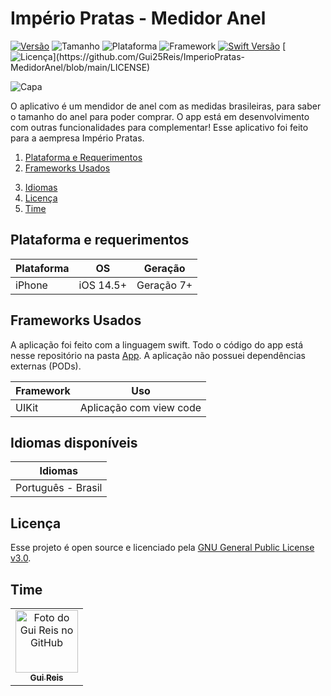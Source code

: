 # Império Pratas - Medidor Anel
[![Versão](https://img.shields.io/badge/versão-0.1-orange)](https://github.com/Gui25Reis/ImperioPratas-MedidorAnel/releases/tag/testflight-0.1)
![Tamanho](https://img.shields.io/badge/tamanho-1%20MB-blue)
![Plataforma](https://img.shields.io/badge/plataforma-IOS-lightgrey?logo=ios)
![Framework](https://img.shields.io/badge/framework-UIKit-red?logo=uikit)
[![Swift Versão](https://img.shields.io/badge/swift-v5.5+-blue?logo=swift)](https://swift.org/download/#releases)
[![Licença](https://img.shields.io/badge/licença-GNU%20v3.0-brightgreen?)](https://github.com/Gui25Reis/ImperioPratas-MedidorAnel/blob/main/LICENSE)

![Capa](https://github.com/Gui25Reis/ImperioPratas-MedidorAnel/blob/main/Arquivos/Imagens/Capa-GitHub.png)

<!-- <p align="center">
    <a href="https://apps.apple.com/br/app/hortali/id6443548466">
        <img src="https://github.com/Gui25Reis/Gui25Reis/blob/main/images/AppStore-Pt.png"/>
    </a>
</p> -->

O aplicativo é um mendidor de anel com as medidas brasileiras, para saber o tamanho do anel para poder comprar. O app está em desenvolvimento com outras funcionalidades para complementar!
Esse aplicativo foi feito para a aempresa Império Pratas.

1. [Plataforma e Requerimentos](#plataforma-e-requerimentos)
2. [Frameworks Usados](#frameworks-usados)
<!-- 3. [Demonstração](#demonstração) -->
3. [Idiomas](#idiomas-disponíveis)
4. [Licença](#licença)
5. [Time](#time)


## Plataforma e requerimentos
| **Plataforma** |   **OS**    | **Geração** |
|----------------|:-----------:|:-----------:|
iPhone           | iOS 14.5+   | Geração 7+


## Frameworks Usados
A aplicação foi feito com a linguagem swift. Todo o código do app está nesse repositório na pasta [App](https://github.com/Gui25Reis/ImperioPratas-MedidorAnel/tree/main/App). A aplicação não possuei dependências externas (PODs).


| **Framework** |   **Uso**  
|---------------|-----------
| UIKit         | Aplicação com view code


<!-- ## Demonstração
<p align="center">
    <img width=24% src="https://github.com/Hortali/Hortali-App/blob/main/Files/Images/tela_01.png"/>
</p> -->


## Idiomas disponíveis
|     **Idiomas**     |
|---------------------|
| Português - Brasil  |


## Licença
Esse projeto é open source e licenciado pela [GNU General Public License v3.0](https://github.com/Gui25Reis/ImperioPratas-MedidorAnel/blob/main/LICENSE).


## Time
<table>
    <tr>
        <td align="center">
            <a href="https://github.com/Gui25Reis">
                <img src="https://avatars1.githubusercontent.com/u/48360732" width="100px;" alt="Foto do Gui Reis no GitHub"/><br>
                <sub> <b>Gui Reis</b> </sub>
            </a>
        </td>
    </tr>
</table>
